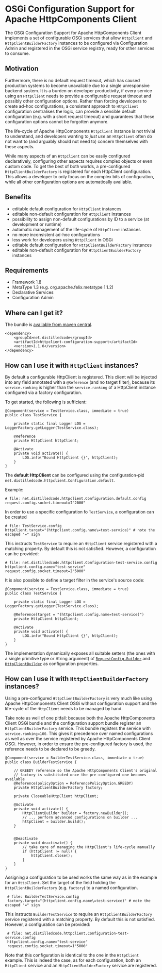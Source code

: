 # OSGi Configuration Support for Apache HttpComponents Client

The OSGi Configuration Support for Apache HttpComponents Client implements a set of configurable OSGi services that allow `HttpClient` and `HttpClientBuilderFactory` instances to be configured via Configuration Admin and registered in the OSGi service registry, ready for other services to consume.

## Motivation

Furthermore, there is no default request timeout, which has caused production systems to become unavailable due to a single unresponsive backend system. It is a burden on developer productivity, if every service using an `HttpClient` needs to provide a configurable request timeout and possibly other configuration options. Rather than forcing developers to create ad-hoc configurations, a consistent approach to `HttpClient` configuration centralises the logic, can provide a sensible default configuration (e.g. with a short request timeout) and guarantees that these configuration options cannot be forgotten anymore.

The life-cycle of Apache HttpComponents `HttpClient` instance is not trivial to understand, and developers wanting to _just use_ an `HttpClient` often do not want to (and arguably should not need to) concern themselves with these aspects.

While many aspects of an `HttpClient` can be easily configured declaratively, configuring other aspects requires complex objects or even custom code. To get the best of both worlds, a pre-configured `HttpClientBuilderFactory` is registered for each HttpClient configuration. This allows a developer to only focus on the complex bits of configuration, while all other configuration options are automatically available.  

## Benefits
- editable default configuration for `HttpClient` instances
- editable non-default configuration for `HttpClient` instances
- possibility to assign non-default configurations by ID to a service (at development or runtime)
- automatic management of the life-cycle of `HttpClient` instances
- no more inconsistent ad-hoc configurations
- less work for developers using `HttpClient` in OSGi
- editable default configuration for `HttpClientBuilderFactory` instances
- editable non-default configuration for `HttpClientBuilderFactory` instances

## Requirements

- Framework 1.8
- MetaType 1.3 (e.g. org.apache.felix.metatype 1.1.2)
- Declarative Services
- Configuration Admin

## Where can I get it?

The bundle is [available from maven central](http://search.maven.org/#search%7Cga%7C1%7Ca%3A%22httpclient-configuration-support%22).

    <dependency>
        <groupId>net.distilledcode</groupId>
        <artifactId>httpclient-configuration-support</artifactId>
        <version>1.1.0</version>
    </dependency>

## How can I use it with `HttpClient` instances?

By default a configurable HttpClient is registered. This client will be injected into any field annotated with a `@Reference` (and no target filter), because its `service.ranking` is higher than the `service.ranking` of a HttpClient instance configured via a factory configuration.

To get started, the following is sufficient:

    @Component(service = TestService.class, immediate = true)
    public class TestService {
    
        private static final Logger LOG = LoggerFactory.getLogger(TestService.class);
    
        @Reference
        private HttpClient httpClient;
    
        @Activate
        private void activate() {
            LOG.info("Bound HttpClient {}", httpClient);
        }
    }

The __default HttpClient__ can be configured using the configuration-pid `net.distilledcode.httpclient.Configuration.default`.

Example:

    # file: net.distilledcode.httpclient.Configuration.default.config
    request.config.socket.timeout=I"2000"

In order to use a specific configuration fo `TestService`, a configuration can be created

    # file: TestService.config
    httpClient.target="(httpclient.config.name\=test-service)" # note the escaped "=" sign

This instructs `TestService` to require an `HttpClient` service registered with a matching property. By default this is not satisfied. However, a configuration can be provided:

    # file: net.distilledcode.httpclient.Configuration-test-service.config
    httpclient.config.name="test-service"
    request.config.socket.timeout=I"5000"

It is also possible to define a target filter in the service's source code:

    @Component(service = TestService.class, immediate = true)
    public class TestService {

        private static final Logger LOG = LoggerFactory.getLogger(TestService.class);

        @Reference(target = "(httpclient.config.name=test-service)")
        private HttpClient httpClient;

        @Activate
        private void activate() {
            LOG.info("Bound HttpClient {}", httpClient);
        }
    }

The implementation dynamically exposes all suitable setters (the ones with a single primitive type or String argument) of [`RequestConfig.Builder`](https://hc.apache.org/httpcomponents-client-ga/httpclient/apidocs/org/apache/http/client/config/RequestConfig.Builder.html) and [`HttpClientBuilder`](https://hc.apache.org/httpcomponents-client-ga/httpclient/apidocs/org/apache/http/impl/client/HttpClientBuilder.html) as configuration properties. 

## How can I use it with `HttpClientBuilderFactory` instances?

Using a pre-configured `HttpClientBuilderFactory` is very much like using Apache HttpComponents Client OSGi without configuration support and the life-cycle of the `HttpClient` needs to be managed by hand.  

Take note as well of one pitfall: because both the Apache HttpComponents Client OSGi bundle and the configuration support bundle register an `HttpClientBuilderFactory` service. This bundle registers the service with `service.ranking=100`. This gives it precedence over named configurations as well as over the service registered by Apache HttpComponents Client OSGi. However, in order to ensure the pre-configured factory is used, the reference needs to be declared to be greedy.
  
    @Component(service = BuilderTestService.class, immediate = true)
    public class BuilderTestService {
        
        // GREEDY reference so the Apache HttpComponents Client's original
        // factory is substituted once the pre-configured one becomes available
        @Reference(policyOption = ReferencePolicyOption.GREEDY)
        private HttpClientBuilderFactory factory;
        
        private CloseableHttpClient httpClient;
        
        @Activate
        private void activate() {
            HttpClientBuilder builder = factory.newBuilder();
            // ... perform advanced configurations on builder ...
            httpClient = builder.build();
        }
        
        
        @Deactivate
        private void deactivate() {
            // take care of managing the HttpClient's life-cycle manually
            if (httpClient != null) {
                httpClient.close();      
            }
        }
    }

Assigning a configuration to be used works the same way as in the example for an `HttpClient`. Set the target of the field holding the `HttpClientBuilderFactory` (e.g. `factory`) to a named configuration. 
 
     # file: BuilderTestService.config
     factory.target="(httpclient.config.name\=test-service)" # note the escaped "=" sign
 
 This instructs `BuilderTestService` to require an `HttpClientBuilderFactory` service registered with a matching property. By default this is not satisfied. However, a configuration can be provided:
 
     # file: net.distilledcode.httpclient.Configuration-test-service.config
     httpclient.config.name="test-service"
     request.config.socket.timeout=I"5000"

Note that this configuration is identical to the one in the `HttpClient` example. This is indeed the case, as for each configuration, both an `HttpClient` service and an `HttpClientBuilderFactory` service are registered.